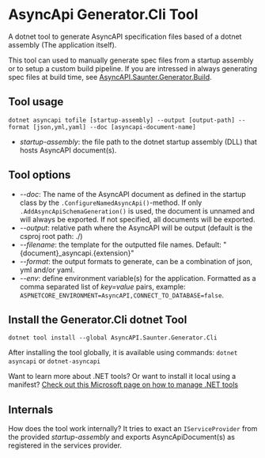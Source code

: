 # AsyncApi Generator.Cli Tool
A dotnet tool to generate AsyncAPI specification files based of a dotnet assembly (The application itself).

This tool can used to manually generate spec files from a startup assembly or to setup a custom build pipeline.
If you are intressed in always generating spec files at build time, see [AsyncAPI.Saunter.Generator.Build](https://www.nuget.org/packages/AsyncAPI.Saunter.Generator.Build). 

## Tool usage
```
dotnet asyncapi tofile [startup-assembly] --output [output-path] --format [json,yml,yaml] --doc [asyncapi-document-name]
```
- _startup-assembly_: the file path to the dotnet startup assembly (DLL) that hosts AsyncAPI document(s).

## Tool options
- _--doc_: The name of the AsyncAPI document as defined in the startup class by the ```.ConfigureNamedAsyncApi()```-method. If only ```.AddAsyncApiSchemaGeneration()``` is used, the document is unnamed and will always be exported. If not specified, all documents will be exported.  
- _--output_: relative path where the AsyncAPI will be output (default is the csproj root path: ./)
- _--filename_: the template for the outputted file names. Default: "{document}_asyncapi.{extension}"  
- _--format_: the output formats to generate, can be a combination of json, yml and/or yaml.
- _--env_: define environment variable(s) for the application. Formatted as a comma separated list of _key=value_ pairs, example: ```ASPNETCORE_ENVIRONMENT=AsyncAPI,CONNECT_TO_DATABASE=false```.  

## Install the Generator.Cli dotnet Tool
```
dotnet tool install --global AsyncAPI.Saunter.Generator.Cli
```
After installing the tool globally, it is available using commands: ```dotnet asyncapi``` or ```dotnet-asyncapi```

Want to learn more about .NET tools? Or want to install it local using a manifest?
[Check out this Microsoft page on how to manage .NET tools](https://learn.microsoft.com/en-us/dotnet/core/tools/global-tools)

## Internals
How does the tool work internally? It tries to exact an ```IServiceProvider``` from the provided _startup-assembly_ and exports AsyncApiDocument(s) as registered in the services provider.